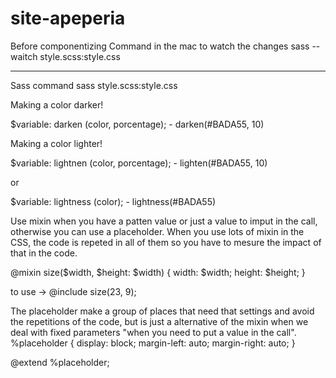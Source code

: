 # site-apeperia

Before componentizing 
Command in the mac to watch the changes 
   sass --waitch style.scss:style.css

   ---

Sass command 
   sass style.scss:style.css

Making a color darker!

$variable: darken (color, porcentage); - darken(#BADA55, 10)


Making a color lighter!

$variable: lightnen (color, porcentage); - lighten(#BADA55, 10)

or 

$variable: lightness (color); - lightness(#BADA55)



Use mixin when you have a patten value or just a value to imput in the call, otherwise you can use a placeholder. When you use lots of mixin in the CSS, the code is repeted in all of them so you have to mesure the impact of that in the code.

@mixin size($width, $height: $width) {
    width: $width;
    height: $height;
}

 to use ->  @include size(23, 9);


The placeholder make a group of places that need that settings and avoid the repetitions of the code, but is just a alternative of the mixin when we deal with fixed parameters "when you need to put a value in the call".
%placeholder {
    display: block;
    margin-left: auto;
    margin-right: auto;
}

@extend %placeholder;

